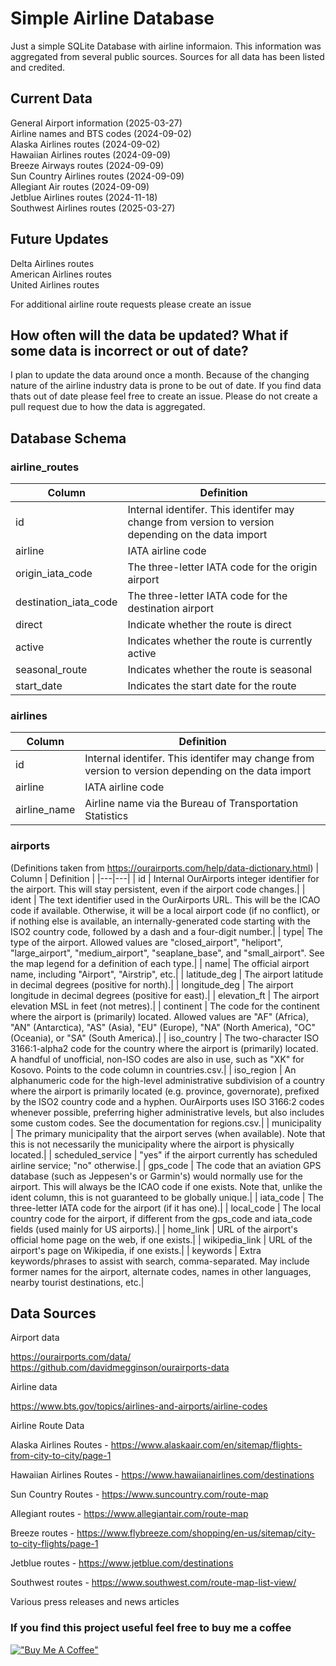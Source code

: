 # Simple Airline Database
Just a simple SQLite Database with airline informaion. This information was aggregated from several public sources. Sources for all data has been listed and credited.

## Current Data
General Airport information (2025-03-27)   
Airline names and BTS codes (2024-09-02)   
Alaska Airlines routes (2024-09-02)   
Hawaiian Airlines routes (2024-09-09)   
Breeze Airways routes (2024-09-09)   
Sun Country Airlines routes (2024-09-09)  
Allegiant Air routes (2024-09-09)   
Jetblue Airlines routes (2024-11-18)     
Southwest Airlines routes (2025-03-27)  

## Future Updates
Delta Airlines routes  
American Airlines routes  
United Airlines routes  
  

For additional airline route requests please create an issue

## How often will the data be updated? What if some data is incorrect or out of date?
I plan to update the data around once a month. Because of the changing nature of the airline industry data is prone to be out of date. If you find data thats out of date please feel free to create an issue. Please do not create a pull request due to how the data is aggregated.

## Database Schema

### airline_routes
| Column | Definition |
|---|---| 
| id | Internal identifer. This identifer may change from version to version depending on the data import |
| airline | IATA airline code | 
| origin_iata_code | The three-letter IATA code for the origin airport | 
| destination_iata_code	| The three-letter IATA code for the destination airport | 
| direct | Indicate whether the route is direct | 
| active | Indicates whether the route is currently active | 
| seasonal_route | Indicates whether the route is seasonal | 
| start_date | Indicates the start date for the route | 

### airlines
| Column | Definition |
|---|---| 
| id | Internal identifer. This identifer may change from version to version depending on the data import| 
| airline | IATA airline code| 
| airline_name | Airline name via the Bureau of Transportation Statistics| 

### airports 
(Definitions taken from https://ourairports.com/help/data-dictionary.html)
| Column | Definition |
|---|---| 
| id | Internal OurAirports integer identifier for the airport. This will stay persistent, even if the airport code changes.| 
| ident | The text identifier used in the OurAirports URL. This will be the ICAO code if available. Otherwise, it will be a local airport code (if no conflict), or if nothing else is available, an internally-generated code starting with the ISO2 country code, followed by a dash and a four-digit number.| 
| type| The type of the airport. Allowed values are "closed_airport", "heliport", "large_airport", "medium_airport", "seaplane_base", and "small_airport". See the map legend for a definition of each type.| 
| name| 	The official airport name, including "Airport", "Airstrip", etc.| 
| latitude_deg	| 	The airport latitude in decimal degrees (positive for north).| 
| longitude_deg	| 	The airport longitude in decimal degrees (positive for east).| 
| elevation_ft	| 	The airport elevation MSL in feet (not metres).| 
| continent	| 	The code for the continent where the airport is (primarily) located. Allowed values are "AF" (Africa), "AN" (Antarctica), "AS" (Asia), "EU" (Europe), "NA" (North America), "OC" (Oceania), or "SA" (South America).| 
| iso_country	| 	The two-character ISO 3166:1-alpha2 code for the country where the airport is (primarily) located. A handful of unofficial, non-ISO codes are also in use, such as "XK" for Kosovo. Points to the code column in countries.csv.| 
| iso_region	| 	An alphanumeric code for the high-level administrative subdivision of a country where the airport is primarily located (e.g. province, governorate), prefixed by the ISO2 country code and a hyphen. OurAirports uses ISO 3166:2 codes whenever possible, preferring higher administrative levels, but also includes some custom codes. See the documentation for regions.csv.| 
| municipality	| 	The primary municipality that the airport serves (when available). Note that this is not necessarily the municipality where the airport is physically located.| 
| scheduled_service	| 	"yes" if the airport currently has scheduled airline service; "no" otherwise.| 
| gps_code	| 	The code that an aviation GPS database (such as Jeppesen's or Garmin's) would normally use for the airport. This will always be the ICAO code if one exists. Note that, unlike the ident column, this is not guaranteed to be globally unique.| 
| iata_code	| 	The three-letter IATA code for the airport (if it has one).| 
| local_code	| 	The local country code for the airport, if different from the gps_code and iata_code fields (used mainly for US airports).| 
| home_link	| 	URL of the airport's official home page on the web, if one exists.| 
| wikipedia_link	| 	URL of the airport's page on Wikipedia, if one exists.| 
| keywords	| 	Extra keywords/phrases to assist with search, comma-separated. May include former names for the airport, alternate codes, names in other languages, nearby tourist destinations, etc.| 

## Data Sources

Airport data  

https://ourairports.com/data/  
https://github.com/davidmegginson/ourairports-data  

Airline data  

https://www.bts.gov/topics/airlines-and-airports/airline-codes  

Airline Route Data  

Alaska Airlines Routes - https://www.alaskaair.com/en/sitemap/flights-from-city-to-city/page-1

Hawaiian Airlines Routes - https://www.hawaiianairlines.com/destinations

Sun Country Routes - https://www.suncountry.com/route-map

Allegiant routes - https://www.allegiantair.com/route-map

Breeze routes - https://www.flybreeze.com/shopping/en-us/sitemap/city-to-city-flights/page-1

Jetblue routes - https://www.jetblue.com/destinations

Southwest routes - https://www.southwest.com/route-map-list-view/

Various press releases and news articles  

### If you find this project useful feel free to buy me a coffee

[!["Buy Me A Coffee"](https://www.buymeacoffee.com/assets/img/custom_images/orange_img.png)](https://buymeacoffee.com/travelblerd)
